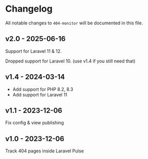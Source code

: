 # Changelog

All notable changes to `404-monitor` will be documented in this file.

## v2.0 - 2025-06-16

Support for Laravel 11 & 12.

Dropped support for Laravel 10. (use v1.4 if you still need that)

## v1.4 - 2024-03-14

- Add support for PHP 8.2, 8.3
- Add support for Laravel 11

## v1.1 - 2023-12-06

Fix config & view publishing

## v1.0 - 2023-12-06

Track 404 pages inside Laravel Pulse

